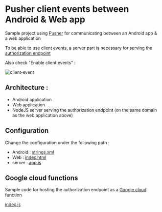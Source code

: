 # Pusher client events between Android & Web app

Sample project using [Pusher](https://pusher.com/) for communicating between an Android app & a web application

To be able to use client events, a server part is necessary for serving the [authorization endpoint](https://pusher.com/docs/channels/using_channels/events#triggering-client-events)

Also check "Enable client events" :

![client-event](https://user-images.githubusercontent.com/5183022/59983827-1eb9e880-9624-11e9-9aee-7f3bc8bbce7d.png)

## Architecture : 

* Android application
* Web application
* NodeJS server serving the authorization endpoint (on the same domain as the web application above)

## Configuration

Change the configuration under the following path :

* Android : [strings.xml](https://github.com/bertrandmartel/pusher-client-events/blob/master/android/app/src/main/res/values/strings.xml)
* Web : [index.html](https://github.com/bertrandmartel/pusher-client-events/blob/master/web/public/index.html)
* server : [app.js](https://github.com/bertrandmartel/pusher-client-events/blob/master/web/app.js) 

## Google cloud functions

Sample code for hosting the authorization endpoint as a [Google cloud function](https://cloud.google.com/functions/) 

[index.js](https://github.com/bertrandmartel/pusher-client-events/tree/master/web/index.js)
